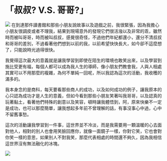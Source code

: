 # 「叔叔? V.S. 哥哥?」
![](https://imgur.com/5gyd8MO.jpg)
在到達那件讀書館和那些小朋友說故事以及遊戲之前，我很緊張，因為我擔心小朋友很調皮或者不理我，結果到現場意外的發現它們很活潑以及非常的乖，雖然時而被叫哥哥，時而被叫叔叔，感覺很奇怪，不過他們年紀都還小，還分不清叔叔和哥哥的差別，不過看著他們想到以前的我，以前希望快快長大，如今卻不這麼想了，只能說時光過得很快。

我覺得這次最大的意義就是讓我學習到即使在陌生的環境也敢笑出來，以及學習到施比受更有福，每個人都可以成為我人生的導師，像小朋友們教會我，人與人相處其實可以不用那麼的複雜，為何不單純一回呢，所以我認為這次的活動，我收穫的滿多的。

我本身念的是商科，每天要看那些商人的成功，以及如何成功的例子，讓我原本的心只認為成功才是人生的意義，但如今看到那些小朋友笑著叫我哥哥，以及認真的玩著黏土，看著他們特殊的創意以及笑容，頓時讓我體悟到，阿，原來快樂不一定是成功，也可以那麼簡單，讓我想起多年前不曾理解的話，有事沒事心中過，心中不留舊事愁。

這次的活動讓我學習到一件事，這世界並不冷淡，而是我需要用一顆溫暖的心去面對他人，相對的別人也會用笑臉回應你，就像一面鏡子一樣，你對它笑，它也會對你笑一樣的意思，如果別人不對我笑，那麼代表相處的時間還不夠久，因為我相信這世界沒有無法融化的冰塊。

![](https://imgur.com/ChKLUXu.jpg)
